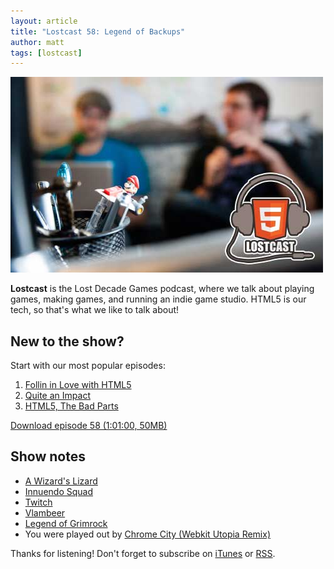 ```yaml
---
layout: article
title: "Lostcast 58: Legend of Backups"
author: matt
tags: [lostcast]
---
```

<div class="full-frame">
	<img alt="Lostcast gamedev podcast" src="/media/images/lostcast/splash.jpg" width="500" height="313">
</div>

**Lostcast** is the Lost Decade Games podcast, where we talk about playing games, making games, and running an indie game studio. HTML5 is our tech, so that's what we like to talk about!

## New to the show?

Start with our most popular episodes:

1. [Follin in Love with HTML5](/lostcast-54/)
1. [Quite an Impact](/lostcast-episode-14-quite-an-impact/)
1. [HTML5, The Bad Parts](/lostcast-episode-7-html5-the-bad-parts/)

<a class="download-podcast" href="http://media.lostdecadegames.com/lostcast/lostcast_58.mp3">
	Download episode 58 (1:01:00, 50MB)
</a>

## Show notes

* [A Wizard's Lizard](http://www.wizardslizard.com/)
* [Innuendo Squad](http://www.twitch.tv/innuendosquad)
* [Twitch](http://www.twitch.tv/LostDecadeGames)
* [Vlambeer](http://www.vlambeer.com/)
* [Legend of Grimrock](http://www.grimrock.net/)
* You were played out by [Chrome City (Webkit Utopia Remix)](http://benbriggs.net/track/chrome-city-webkit-utopia-remix)

Thanks for listening! Don't forget to subscribe on [iTunes](http://itunes.apple.com/us/podcast/lostcast/id481950724) or [RSS](/lostcast.xml).
